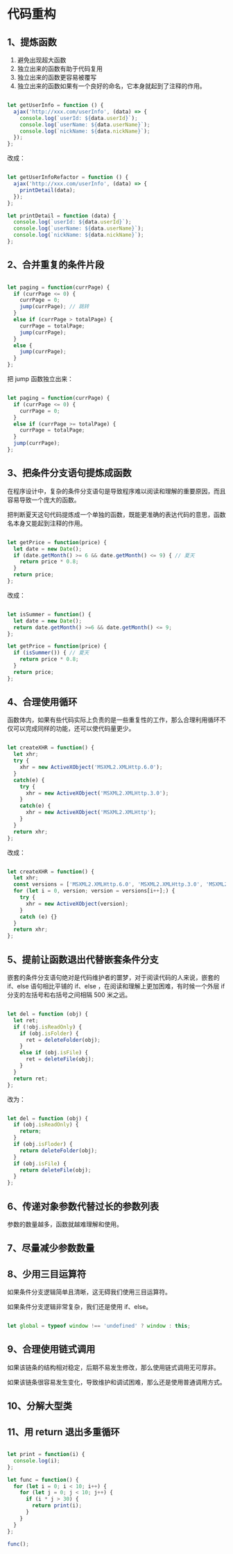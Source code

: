 # 代码重构

## 1、提炼函数

1. 避免出现超大函数
2. 独立出来的函数有助于代码复用
3. 独立出来的函数更容易被覆写
4. 独立出来的函数如果有一个良好的命名，它本身就起到了注释的作用。

```JavaScript

let getUserInfo = function () {
  ajax('http://xxx.com/userInfo', (data) => {
    console.log(`userId: ${data.userId}`);
    console.log(`userName: ${data.userName}`);
    console.log(`nickName: ${data.nickName}`);
  });
};

```

改成：

```JavaScript

let getUserInfoRefactor = function () {
  ajax('http://xxx.com/userInfo', (data) => {
    printDetail(data);
  });
};

let printDetail = function (data) {
  console.log(`userId: ${data.userId}`);
  console.log(`userName: ${data.userName}`);
  console.log(`nickName: ${data.nickName}`);
};

```

## 2、合并重复的条件片段

```JavaScript

let paging = function(currPage) {
  if (currPage <= 0) {
    currPage = 0;
    jump(currPage); // 跳转
  }
  else if (currPage > totalPage) {
    currPage = totalPage;
    jump(currPage);
  }
  else {
    jump(currPage);
  }
};

```

把 jump 函数独立出来：

```JavaScript

let paging = function(currPage) {
  if (currPage <= 0) {
    currPage = 0;
  }
  else if (currPage >= totalPage) {
    currPage = totalPage;
  }
  jump(currPage);
};

```

## 3、把条件分支语句提炼成函数

在程序设计中，复杂的条件分支语句是导致程序难以阅读和理解的重要原因，而且容易导致一个庞大的函数。

把判断夏天这句代码提炼成一个单独的函数，既能更准确的表达代码的意思，函数名本身又能起到注释的作用。

```JavaScript

let getPrice = function(price) {
  let date = new Date();
  if (date.getMonth() >= 6 && date.getMonth() <= 9) { // 夏天
    return price * 0.8;
  }
  return price;
};

```

改成：

```JavaScript

let isSummer = function() {
  let date = new Date();
  return date.getMonth() >=6 && date.getMonth() <= 9;
};

let getPrice = function(price) {
  if (isSummer()) { // 夏天
    return price * 0.8;
  }
  return price;
};

```

## 4、合理使用循环

函数体内，如果有些代码实际上负责的是一些重复性的工作，那么合理利用循环不仅可以完成同样的功能，还可以使代码量更少。

```JavaScript

let createXHR = function() {
  let xhr;
  try {
    xhr = new ActiveXObject('MSXML2.XMLHttp.6.0');
  }
  catch(e) {
    try {
      xhr = new ActiveXObject('MSXML2.XMLHttp.3.0');
    }
    catch(e) {
      xhr = new ActiveXObject('MSXML2.XMLHttp');
    }
  }
  return xhr;
};

```

改成：

```JavaScript

let createXHR = function() {
  let xhr;
  const versions = ['MSXML2.XMLHttp.6.0', 'MSXML2.XMLHttp.3.0', 'MSXML2.XMLHttp'];
  for (let i = 0, version; version = versions[i++];) {
    try {
      xhr = new ActiveXObject(version);
    }
    catch (e) {}
  }
  return xhr;
};

```

## 5、提前让函数退出代替嵌套条件分支

嵌套的条件分支语句绝对是代码维护者的噩梦，对于阅读代码的人来说，嵌套的 if、else 语句相比平铺的 if、else ，在阅读和理解上更加困难，有时候一个外层 if 分支的左括号和右括号之间相隔 500 米之远。

```JavaScript

let del = function (obj) {
  let ret;
  if (!obj.isReadOnly) {
    if (obj.isFolder) {
      ret = deleteFolder(obj);
    }
    else if (obj.isFile) {
      ret = deleteFile(obj);
    }
  }
  return ret;
};

```

改为：

```JavaScript

let del = function (obj) {
  if (obj.isReadOnly) {
    return;
  }
  if (obj.isFloder) {
    return deleteFolder(obj);
  }
  if (obj.isFile) {
    return deleteFile(obj);
  }
};

```

## 6、传递对象参数代替过长的参数列表

参数的数量越多，函数就越难理解和使用。

## 7、尽量减少参数数量

## 8、少用三目运算符

如果条件分支逻辑简单且清晰，这无碍我们使用三目运算符。

如果条件分支逻辑非常复杂，我们还是使用 if、else。

```JavaScript

let global = typeof window !== 'undefined' ? window : this;

```

## 9、合理使用链式调用

如果该链条的结构相对稳定，后期不易发生修改，那么使用链式调用无可厚非。

如果该链条很容易发生变化，导致维护和调试困难，那么还是使用普通调用方式。

## 10、分解大型类

## 11、用 return 退出多重循环

```JavaScript

let print = function(i) {
  console.log(i);
};

let func = function() {
  for (let i = 0; i < 10; i++) {
    for (let j = 0; j < 10; j++) {
      if (i * j > 30) {
        return print(i);
      }
    }
  }
};

func();

```